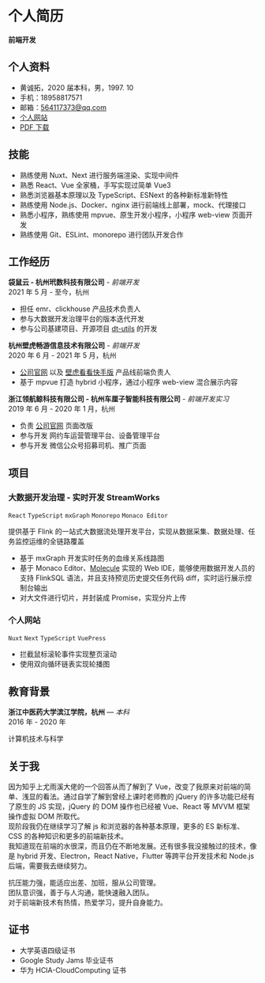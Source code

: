 # 个人简历

**前端开发**

## 个人资料

- 黄诚拓，2020 届本科，男，1997. 10
- 手机：18958817571
- 邮箱：564117373@qq.com
- [个人网站](https://www.huangchengtuo.com)
- [PDF 下载](https://s1.huangchengtuo.com/pdf/黄诚拓前端简历.pdf)

## 技能

- 熟练使用 Nuxt、Next 进行服务端渲染、实现中间件
- 熟悉 React、Vue 全家桶，手写实现过简单 Vue3
- 熟悉浏览器基本原理以及 TypeScript、ESNext 的各种新标准新特性
- 熟练使用 Node.js、Docker、nginx 进行前端线上部署，mock、代理接口
- 熟悉小程序，熟练使用 mpvue、原生开发小程序，小程序 web-view 页面开发
- 熟练使用 Git、ESLint、monorepo 进行团队开发合作

## 工作经历

**袋鼠云 - 杭州玳数科技有限公司** - _前端开发_  
2021 年 5 月 - 至今，杭州

- 担任 emr、clickhouse 产品技术负责人
- 参与大数据开发治理平台的版本迭代开发
- 参与公司基建项目、开源项目 [dt-utils](https://github.com/DTStack/dt-utils) 的开发

**杭州壁虎畅游信息技术有限公司** - _前端开发_  
2020 年 6 月 - 2021 年 5 月，杭州

- [公司官网](https://www.bihukankan.com) 以及 [壁虎看看快手版](https://www.bihukankan.com/main) 产品线前端负责人
- 基于 mpvue 打造 hybrid 小程序，通过小程序 web-view 混合展示内容

<QRCode />

**浙江领航鲸科技有限公司 - 杭州车厘子智能科技有限公司** - _前端开发实习_  
2019 年 6 月 - 2020 年 1 月，杭州

- 负责 [公司官网](http://www.ccclubs.com/) 页面改版
- 参与开发 网约车运营管理平台、设备管理平台
- 参与开发 微信公众号招募司机、推广页面

## 项目

### 大数据开发治理 - 实时开发 StreamWorks

`React` `TypeScript` `mxGraph` `Monorepo` `Monaco Editor`

提供基于 Flink 的一站式大数据流处理开发平台，实现从数据采集、数据处理、任务监控运维的全链路覆盖

- 基于 mxGraph 开发实时任务的血缘关系线路图
- 基于 Monaco Editor、[Molecule](https://github.com/DTStack/molecule) 实现的 Web IDE，能够使用数据开发人员的支持 FlinkSQL 语法，并且支持预览历史提交任务代码 diff，实时运行展示控制台输出
- 对大文件进行切片，并封装成 Promise，实现分片上传

### 个人网站

`Nuxt` `Next` `TypeScript` `VuePress`

- 拦截鼠标滚轮事件实现整页滚动
- 使用双向循环链表实现轮播图

## 教育背景

**浙江中医药大学滨江学院，杭州** — _本科_  
2016 年 - 2020 年

计算机技术与科学

## 关于我

因为知乎上尤雨溪大佬的一个回答从而了解到了 Vue，改变了我原来对前端的简单、浅显的看法。通过自学了解到曾经上课时老师教的 jQuery 的许多功能已经有了原生的 JS 实现，jQuery 的 DOM 操作也已经被 Vue、React 等 MVVM 框架操作虚拟 DOM 所取代。  
现阶段我仍在继续学习了解 js 和浏览器的各种基本原理，更多的 ES 新标准、CSS 的各种知识和更多的前端新技术。  
我知道现在前端的水很深，而且仍在不断地发展。还有很多我没接触过的技术，像是 hybrid 开发、Electron，React Native，Flutter 等跨平台开发技术和 Node.js 后端，需要我去继续努力。

抗压能力强，能适应出差、加班，服从公司管理。  
团队意识强，善于与人沟通，能快速融入团队。  
对于前端新技术有热情，热爱学习，提升自身能力。

## 证书

- 大学英语四级证书
- Google Study Jams 毕业证书
- 华为 HCIA-CloudComputing 证书
